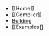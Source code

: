 * [[Home]]
* [[Compiler]]
 * [Building](https://github.com/esp8266/esp8266-wiki/blob/master/Building_the_toolchain.md)
* [[Examples]]